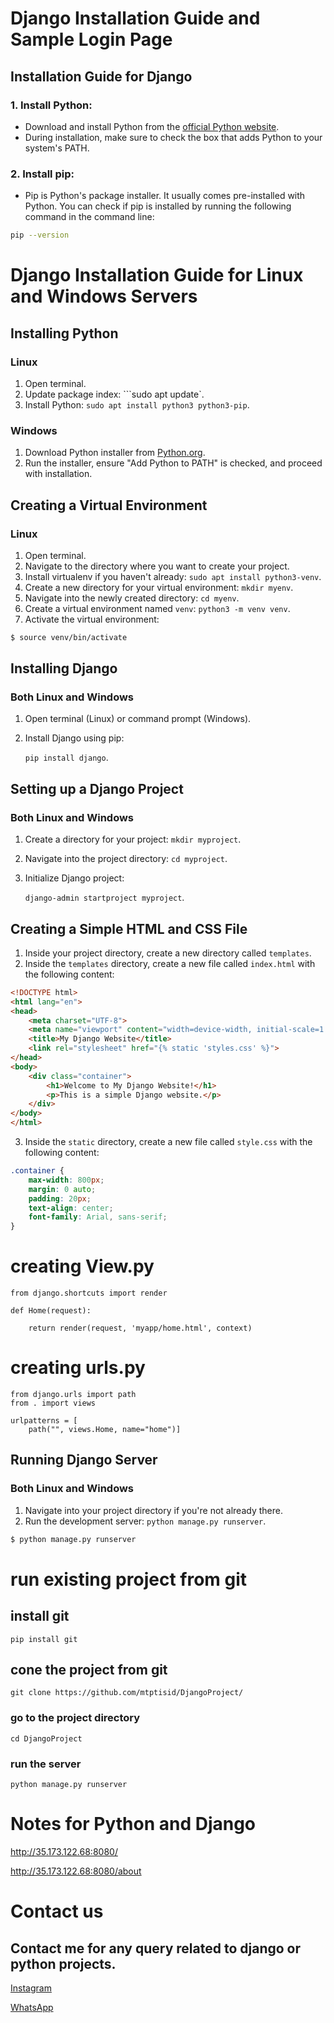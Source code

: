 # Django Installation Guide and Sample Login Page

## Installation Guide for Django

### 1. Install Python:

- Download and install Python from the [official Python website](https://www.python.org/downloads/).
- During installation, make sure to check the box that adds Python to your system's PATH.

### 2. Install pip:

- Pip is Python's package installer. It usually comes pre-installed with Python. You can check if pip is installed by running the following command in the command line:

```bash
pip --version
```
# Django Installation Guide for Linux and Windows Servers

## Installing Python

### Linux
1. Open terminal.
2. Update package index:
```sudo apt update`.
3. Install Python: `sudo apt install python3 python3-pip`.

### Windows
1. Download Python installer from [Python.org](https://www.python.org/downloads/).
2. Run the installer, ensure "Add Python to PATH" is checked, and proceed with installation.
   
## Creating a Virtual Environment

### Linux
1. Open terminal.
2. Navigate to the directory where you want to create your project.
3. Install virtualenv if you haven't already: `sudo apt install python3-venv`.
4. Create a new directory for your virtual environment: `mkdir myenv`.
5. Navigate into the newly created directory: `cd myenv`.
6. Create a virtual environment named `venv`: `python3 -m venv venv`.
7. Activate the virtual environment:

```bash
$ source venv/bin/activate
```

## Installing Django

### Both Linux and Windows
1. Open terminal (Linux) or command prompt (Windows).
2. Install Django using pip:

   `pip install django`.

## Setting up a Django Project

### Both Linux and Windows
1. Create a directory for your project: `mkdir myproject`.
2. Navigate into the project directory: `cd myproject`.
3. Initialize Django project:
   
   `django-admin startproject myproject`.


## Creating a Simple HTML and CSS File

1. Inside your project directory, create a new directory called `templates`.
2. Inside the `templates` directory, create a new file called `index.html` with the following content:

```html
<!DOCTYPE html>
<html lang="en">
<head>
    <meta charset="UTF-8">
    <meta name="viewport" content="width=device-width, initial-scale=1.0">
    <title>My Django Website</title>
    <link rel="stylesheet" href="{% static 'styles.css' %}">
</head>
<body>
    <div class="container">
        <h1>Welcome to My Django Website!</h1>
        <p>This is a simple Django website.</p>
    </div>
</body>
</html>
```
3. Inside the `static` directory, create a new file called `style.css` with the following content:
```css
.container {
    max-width: 800px;
    margin: 0 auto;
    padding: 20px;
    text-align: center;
    font-family: Arial, sans-serif;
}
```
# creating View.py

```
from django.shortcuts import render

def Home(request):

    return render(request, 'myapp/home.html', context)

```

# creating urls.py

```
from django.urls import path
from . import views

urlpatterns = [
    path("", views.Home, name="home")]
```




## Running Django Server

### Both Linux and Windows
1. Navigate into your project directory if you're not already there.
2. Run the development server: `python manage.py runserver`.

```bash
$ python manage.py runserver

```
# run existing project from git

## install git

```
pip install git
```

## cone the project from git

```
git clone https://github.com/mtptisid/DjangoProject/
```

### go to the project directory
```
cd DjangoProject
```

### run the server

```
python manage.py runserver
```

# Notes for Python and Django


http://35.173.122.68:8080/


http://35.173.122.68:8080/about

# Contact us 

## Contact me for any query related to django or python projects.

[Instagram](https://www.instagram.com/its_5iD/)

[WhatsApp](https://wa.me/9740671620)
